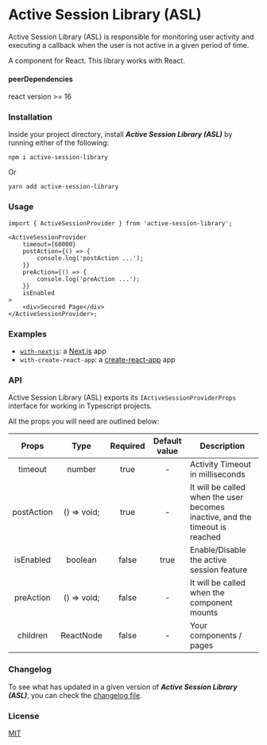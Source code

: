 # Active Session Library (ASL)

Active Session Library (ASL) is responsible for monitoring user activity and executing a callback when the user is not active in a given period of time.

A component for React. This library works with React.

#### peerDependencies

react version >= 16

### Installation

Inside your project directory, install **_Active Session Library (ASL)_** by running either of the following:

```shell
npm i active-session-library
```

Or

```shell
yarn add active-session-library
```

### Usage

```tsx
import { ActiveSessionProvider } from 'active-session-library';

<ActiveSessionProvider
	timeout={60000}
	postAction={() => {
		console.log('postAction ...');
	}}
	preAction={() => {
		console.log('preAction ...');
	}}
	isEnabled
>
	<div>Secured Page</div>
</ActiveSessionProvider>;
```

### Examples

- [`with-nextjs`](https://codesandbox.io/s/active-session-library-with-nextjs-ioosv6): a [Next.js](https://github.com/crazy-slot/active-session-library/blob/main/examples/with-nextjs) app
- `with-create-react-app`: a [create-react-app](https://github.com/crazy-slot/active-session-library/blob/main/examples/with-create-react-app) app

### API

Active Session Library (ASL) exports its `IActiveSessionProviderProps` interface for working in Typescript projects.

All the props you will need are outlined below:

| **Props**  |  **Type**   | **Required** | **Default value** | **Description**                                                              |
| :--------: | :---------: | :----------: | :---------------: | ---------------------------------------------------------------------------- |
|  timeout   |   number    |     true     |         -         | Activity Timeout in milliseconds                                             |
| postAction | () => void; |     true     |         -         | It will be called when the user becomes inactive, and the timeout is reached |
| isEnabled  |   boolean   |    false     |       true        | Enable/Disable the active session feature                                    |
| preAction  | () => void; |    false     |         -         | It will be called when the component mounts                                  |
|  children  |  ReactNode  |    false     |         -         | Your components / pages                                                      |

### Changelog

To see what has updated in a given version of **_Active Session Library (ASL)_**,
you can check the [changelog file](https://github.com/crazy-slot/active-session-library/blob/main/packages/active-session-library/CHANGELOG.md).

### License

[MIT](https://github.com/crazy-slot/active-session-library/blob/main/packages/active-session-library/LICENSE)

